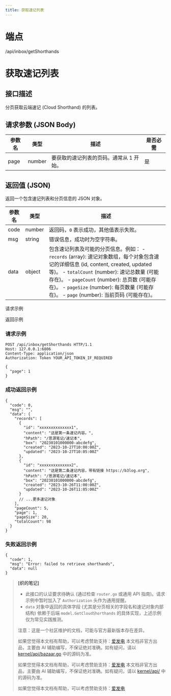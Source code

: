 ```yaml
---
title: 获取速记列表
---
```

# 端点

/api/inbox/getShorthands

# 获取速记列表

## 接口描述

分页获取云端速记 (Cloud Shorthand) 的列表。

## 请求参数 (JSON Body)

| 参数名 | 类型 | 描述 | 是否必需 |
| --- | --- | --- | --- |
| page | number | 要获取的速记列表的页码。通常从 1 开始。 | 是 |

## 返回值 (JSON)

返回一个包含速记列表和分页信息的 JSON 对象。

| 参数名 | 类型 | 描述 |
| --- | --- | --- |
| code | number | 返回码，`0` 表示成功，其他值表示失败。 |
| msg | string | 错误信息，成功时为空字符串。 |
| data | object | 包含速记列表及可能的分页信息。例如： - `records` (array): 速记对象数组，每个对象包含速记的详细信息 (id, content, created, updated 等)。 - `totalCount` (number): 速记总数量 (可能存在)。 - `pageCount` (number): 总页数 (可能存在)。 - `pageSize` (number): 每页数量 (可能存在)。 - `page` (number): 当前页码 (可能存在)。 |

请求示例

返回示例

### 请求示例

```
POST /api/inbox/getShorthands HTTP/1.1
Host: 127.0.0.1:6806
Content-Type: application/json
Authorization: Token YOUR_API_TOKEN_IF_REQUIRED

{
  "page": 1
}
```

### 成功返回示例

```
{
  "code": 0,
  "msg": "",
  "data": {
    "records": [
      {
        "id": "xxxxxxxxxxxxxx1",
        "content": "这是第一条速记内容。",
        "hPath": "/思源笔记/速记本",
        "box": "20230101000000-abcdefg",
        "created": "2023-10-27T10:00:00Z",
        "updated": "2023-10-27T10:05:00Z"
      },
      {
        "id": "xxxxxxxxxxxxxx2",
        "content": "这是第二条速记内容，带有链接 https://b3log.org",
        "hPath": "/思源笔记/速记本",
        "box": "20230101000000-abcdefg",
        "created": "2023-10-26T11:00:00Z",
        "updated": "2023-10-26T11:05:00Z"
      }
      // ...更多速记对象
    ],
    "pageCount": 5,
    "page": 1,
    "pageSize": 20,
    "totalCount": 98
  }
}
```

### 失败返回示例

```
{
  "code": 1,
  "msg": "Error: failed to retrieve shorthands",
  "data": null
}
```

> **\[织的笔记\]**
> 
> -   此接口的认证要求待确认 (通过检查 `router.go` 或通用 API 指南)。请求示例中暂时加入了 `Authorization` 头作为通用提醒。
> -   `data` 对象中返回的具体字段 (尤其是分页相关的字段名和速记对象内部结构) 依赖于后端 `model.GetCloudShorthands` 的具体实现，上述示例仅为常见实践推测。
> 
> 注意：这是一个社区维护的文档，可能与官方最新版本存在差异。
> 
> 如果您觉得本文档有帮助，可以考虑赞助支持：<a href="https://afdian.com/a/leolee9086?tab=feed">爱发电</a>
> 本文档非官方出品，主要由 AI 辅助编写，不保证绝对准确。如有疑问，请以 [kernel/api/bazaar.go](https://github.com/siyuan-note/siyuan/blob/master/kernel/api/bazaar.go) 中的源码为准。
> 
> 如果您觉得本文档有帮助，可以考虑赞助支持：[爱发电](https://afdian.com/a/leolee9086?tab=feed)
> 本文档非官方出品，主要由 AI 辅助编写，不保证绝对准确。如有疑问，请以 [kernel/api/](https://github.com/siyuan-note/siyuan/blob/master/kernel/api/) 中的源码为准。
> 
> 如果您觉得本文档有帮助，可以考虑赞助支持：[爱发电](https://afdian.com/a/leolee9086?tab=feed)

